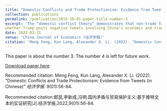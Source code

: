 ```yaml
---
title: "Domestic Conflicts and Trade Protectionism: Evidence from Tweets (in Chinese)"
collection: publications
permalink: /publication/2015-10-01-paper-title-number-3
excerpt: 'The “domestic conflict theory” demonstrates that non-trade factors may lead to trade protectionism，especially when faced with domestic governance crisis，politicians are more inclined to adopt trade protection policies in order to divert domestic conflicts and win voters' support．After analyzing 31166 Trump's tweets，this study provides empirical evidence for how non-trade factors attribute to the China-US trade war. This study finds that non-trade factors that reflect the domestic conflicts in the United States，such as Trump's disapproval rating and VIX index，have a significant impact on
whether Trump posts negative tweets involving China's economic and trade issues．On the contrary，those trade-related factors' effect is not significant． After the signing of the phase one trade deal，the mechanism between domestic conflict and Trump's trade protectionism has not fundamentally changed． This study also shows that tweeting against China can win public support and attention．This study contributes to the literature by providing empirical evidence for how domestic conflict factors contribute to trade protectionism． It also provides us with fresh insights into the causes of China-US trade war． One implication is that given that the US is unlikely to sort out its domestic governance problems in the near future，China will most likely face continued protectionist pressure from the US．'
date: 2022-03-15
venue: 'China Journal of Economics (经济学报)'
citation: 'Meng Feng, Kun Lang, Alexander X. Li. (2022). "Domestic Conflicts and Trade Protectionism: Evidence from Tweets (in Chinese)" <i>China Journal of Economics</i>. 9(01):56-84.'
---
```

This paper is about the number 3. The number 4 is left for future work. 

[Download paper here](http://academicpages.github.io/files/国内矛盾与贸易保护主义_基于推特文本的实证研究_郎昆.pdf)

Recommended citation: Meng Feng, Kun Lang, Alexander X. Li. (2022). "Domestic Conflicts and Trade Protectionism: Evidence from Tweets (in Chinese)" <i>经济学报</i>. 9(01):56-84.

Recommended citation:郎昆,李新成,冯明.国内矛盾与贸易保护主义:基于推特文本的实证研究[J].经济学报,2022,9(01):56-84.
